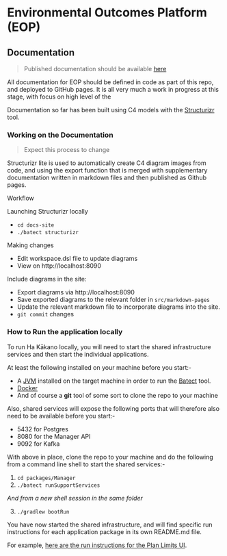 # Environmental Outcomes Platform (EOP)

## Documentation

> Published documentation should be available [here](https://greater-wellington-regional-council.github.io/Environmental-Outcomes-Platform/)

All documentation for EOP should be defined in code as part of this repo, and deployed to GitHub pages. It is all very much a work in progress at this stage, with focus on high level of the 

Documentation so far has been built using C4 models with the [Structurizr](https://structurizr.com/) tool. 

### Working on the Documentation

> Expect this process to change

Structurizr lite is used to automatically create C4 diagram images from code, and using the export function that is merged with supplementary documentation written in markdown files and then published as Github pages.

Workflow

Launching Structurizr locally

* `cd docs-site`
* `./batect structurizr`

Making changes

* Edit workspace.dsl file to update diagrams
* View on http://localhost:8090

Include diagrams in the site:

* Export diagrams via http://localhost:8090
* Save exported diagrams to the relevant folder in `src/markdown-pages`
* Update the relevant markdown file to incorporate diagrams into the site.
* `git commit` changes

### How to Run the application locally

To run Ha Kākano locally, you will need to start the shared infrastructure services and then start the individual applications. 

At least the following installed on your machine before you start:-
* A [JVM](https://aws.amazon.com/corretto/?filtered-posts.sort-by=item.additionalFields.createdDate&filtered-posts.sort-order=desc) installed on the target machine in order to run the [Batect](https://batect.dev/) tool.
* [Docker](https://docs.docker.com/get-docker/)
* And of course a **git** tool of some sort to clone the repo to your machine

Also, shared services will expose the following ports that will therefore also need to be available before you start:-
* 5432 for Postgres
* 8080 for the Manager API
* 9092 for Kafka

With above in place, clone the repo to your machine and do the following from a command line shell to start the shared services:-
1. `cd packages/Manager`
2. `./batect runSupportServices`

_And from a new shell session in the same folder_

3. `./gradlew bootRun`

You have now started the shared infrastructure, and will find specific run instructions for each application package in its own README.md file.

For example, [here are the run instructions for the Plan Limits UI](packages/PlanLimitsUI/README.md).
